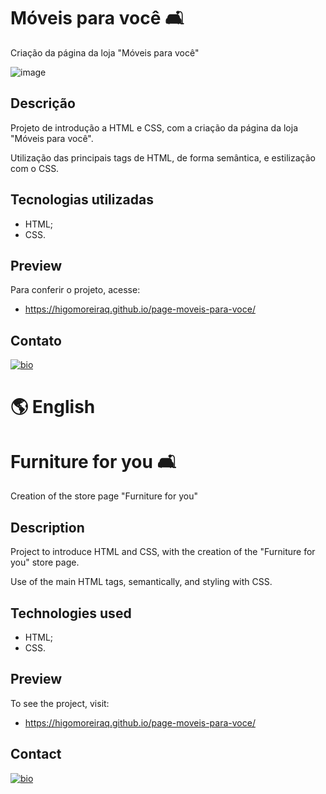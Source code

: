 # Móveis para você 🛋

Criação da página da loja "Móveis para você"

![image](https://user-images.githubusercontent.com/107502907/191775087-a825be58-8623-4a80-9904-57cb48eabf2f.png)

## Descrição

Projeto de introdução a HTML e CSS, com a criação da página da loja "Móveis para você".

Utilização das principais tags de HTML, de forma semântica, e estilização com o CSS.

## Tecnologias utilizadas

- HTML;
- CSS.

## Preview

Para conferir o projeto, acesse:

- https://higomoreiraq.github.io/page-moveis-para-voce/

## Contato

[![bio](https://img.shields.io/badge/bio_higomoreiraq-ff9900?style=for-the-badge&logo=ko-fi&logoColor=white)](https://higomoreiraq.github.io/Bio-Higo-Moreira/)

#
# 🌎 English

# Furniture for you 🛋

Creation of the store page "Furniture for you"

## Description

Project to introduce HTML and CSS, with the creation of the "Furniture for you" store page.

Use of the main HTML tags, semantically, and styling with CSS.

## Technologies used

- HTML;
- CSS.

## Preview

To see the project, visit:

- https://higomoreiraq.github.io/page-moveis-para-voce/

## Contact

[![bio](https://img.shields.io/badge/bio_higomoreiraq-ff9900?style=for-the-badge&logo=ko-fi&logoColor=white)](https://higomoreiraq.github.io/Bio-Higo-Moreira/)
